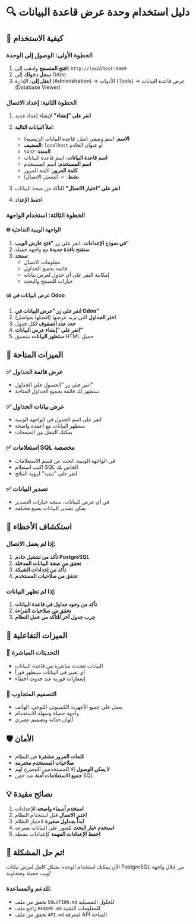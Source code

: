 # 🔍 دليل استخدام وحدة عرض قاعدة البيانات

## 🚀 كيفية الاستخدام

### الخطوة الأولى: الوصول إلى الوحدة
1. **افتح المتصفح** واذهب إلى: `http://localhost:8069`
2. **سجل دخولك** إلى Odoo
3. **انتقل إلى**: الإدارة (Administration) → الأدوات (Tools) → عرض قاعدة البيانات (Database Viewer)

### الخطوة الثانية: إعداد الاتصال
1. **انقر على "إنشاء"** لإنشاء إعداد جديد
2. **املأ البيانات التالية**:
   - **الاسم**: اسم وصفي (مثل: قاعدة البيانات الرئيسية)
   - **المضيف**: `localhost` أو عنوان الخادم
   - **المنفذ**: `5432`
   - **اسم قاعدة البيانات**: اسم قاعدة البيانات
   - **اسم المستخدم**: اسم المستخدم
   - **كلمة المرور**: كلمة المرور
   - **نشط**: ✓ (لتفعيل الاتصال)

3. **انقر على "اختبار الاتصال"** للتأكد من صحة البيانات
4. **احفظ الإعداد**

### الخطوة الثالثة: استخدام الواجهة

#### 🌐 الواجهة الويبية التفاعلية
1. **في نموذج الإعدادات**، انقر على زر **"فتح عارض الويب"**
2. **ستفتح نافذة جديدة** مع واجهة جميلة
3. **ستجد**:
   - معلومات الاتصال
   - قائمة بجميع الجداول
   - إمكانية النقر على أي جدول لعرض بياناته
   - خيارات للتصفح والبحث

#### 📊 عرض البيانات في Odoo
1. **انقر على زر "عرض البيانات في Odoo"**
2. **اختر الجداول** التي تريد عرضها (افصلها بفواصل)
3. **حدد عدد الصفوف** لكل جدول
4. **انقر على "إنشاء عرض البيانات"**
5. **ستظهر البيانات** بتنسيق HTML جميل

## 🎯 الميزات المتاحة

### ✅ عرض قائمة الجداول
- انقر على زر "الحصول على الجداول"
- ستظهر لك قائمة بجميع الجداول المتاحة

### ✅ عرض بيانات الجداول
- انقر على اسم الجدول في الواجهة الويبية
- ستظهر البيانات مع أعمدة واضحة
- يمكنك التنقل بين الصفحات

### ✅ استعلامات SQL مخصصة
- في الواجهة الويبية، ابحث عن قسم الاستعلامات
- اكتب استعلام SQL الخاص بك
- انقر على "تنفيذ" لرؤية النتائج

### ✅ تصدير البيانات
- في أي عرض للبيانات، ستجد خيارات التصدير
- يمكن تصدير البيانات بصيغ مختلفة

## 🔧 استكشاف الأخطاء

### إذا لم يعمل الاتصال:
1. **تأكد من تشغيل خادم PostgreSQL**
2. **تحقق من صحة البيانات المدخلة**
3. **تأكد من إعدادات الشبكة**
4. **تحقق من صلاحيات المستخدم**

### إذا لم تظهر البيانات:
1. **تأكد من وجود جداول في قاعدة البيانات**
2. **تحقق من صلاحيات القراءة**
3. **جرب جدول آخر للتأكد من عمل النظام**

## 📱 الميزات التفاعلية

### 🔄 التحديثات المباشرة
- البيانات تتحدث مباشرة من قاعدة البيانات
- أي تغيير في البيانات سيظهر فوراً
- إشعارات فورية عند حدوث أخطاء

### 📱 التصميم المتجاوب
- يعمل على جميع الأجهزة: الكمبيوتر، اللوحي، الهاتف
- واجهة جميلة وسهلة الاستخدام
- ألوان جذابة وتصميم عصري

## 🛡️ الأمان

- **كلمات المرور مشفرة** في النظام
- **صلاحيات المستخدم محترمة**
- **لا يمكن الوصول** إلا للمستخدمين المصرح لهم
- **جميع الاستعلامات آمنة** ضد حقن SQL

## 💡 نصائح مفيدة

1. **استخدم أسماء واضحة** للإعدادات
2. **اختبر الاتصال** قبل استخدام النظام
3. **ابدأ بجداول صغيرة** لاختبار النظام
4. **استخدم خيار البحث** للعثور على البيانات بسرعة
5. **احفظ الإعدادات المهمة** كإعدادات نشطة

## 🎉 تم حل المشكلة!

الآن يمكنك استخدام الوحدة بشكل كامل لعرض بيانات PostgreSQL من خلال واجهة ويب جميلة ومتجاوبة!

### للدعم والمساعدة:
- تحقق من ملف `SOLUTION.md` للحلول التفصيلية
- راجع ملف `README.md` للمعلومات التقنية
- تحقق من ملف `API.md` لمعرفة API المتاحة 
